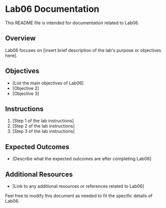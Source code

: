 # Lab06 Documentation

This README file is intended for documentation related to Lab06. 

## Overview

Lab06 focuses on [insert brief description of the lab's purpose or objectives here]. 

## Objectives

- [List the main objectives of Lab06]
- [Objective 2]
- [Objective 3]

## Instructions

1. [Step 1 of the lab instructions]
2. [Step 2 of the lab instructions]
3. [Step 3 of the lab instructions]

## Expected Outcomes

- [Describe what the expected outcomes are after completing Lab06]

## Additional Resources

- [Link to any additional resources or references related to Lab06] 

Feel free to modify this document as needed to fit the specific details of Lab06.